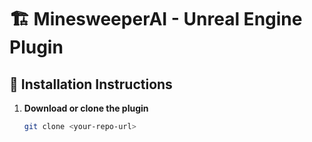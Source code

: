 # 🏗️ MinesweeperAI - Unreal Engine Plugin

## 📌 Installation Instructions

1. **Download or clone the plugin**  
   ```sh
   git clone <your-repo-url>
